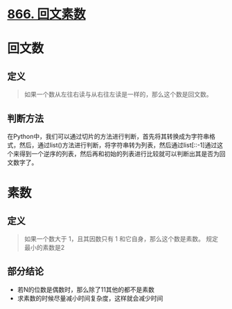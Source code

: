 # [866. 回文素数](https://leetcode-cn.com/problems/prime-palindrome/)

# 回文数
## 定义
> 如果一个数从左往右读与从右往左读是一样的，那么这个数是回文数。
## 判断方法
在Python中，我们可以通过切片的方法进行判断，首先将其转换成为字符串格式，然后，通过list()方法进行判断，将字符串转为列表，然后通过list[::-1]通过这个来得到一个逆序的列表，然后再和初始的列表进行比较就可以判断出其是否为回文数字了。

# 素数
## 定义
> 如果一个数大于 1，且其因数只有 1 和它自身，那么这个数是素数。
> 规定 最小的素数是2

## 部分结论
+ 若N的位数是偶数时，那么除了11其他的都不是素数
+ 求素数的时候尽量减小时间复杂度，这样就会减少时间

